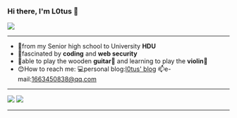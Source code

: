 ### Hi there, I'm L0tus 👋
<img src="https://readme-typing-svg.herokuapp.com/?lines=Hola!;Welcome%20to%20my%20Github!&font=Roboto" />  

---
*    🏫from my Senior high school to University **HDU**  
*    💖fascinated  by **coding** and **web security**  
*    👦able to play the wooden **guitar🎸** and learning to play the **violin🎻**    
*    😊How to reach me: 💻personal blog:[l0tus' blog](https://l0tus.vip)   📫e-mail:1663450838@qq.com
 
---
![](https://github-readme-stats.vercel.app/api?username=ChrisL0tus&show_icons=true&theme=dark&count_private=true)
![](https://activity-graph.herokuapp.com/graph?username=ChrisL0tus&theme=github)

---
<!--
**ChrisL0tus/ChrisL0tus** is a ✨ _special_ ✨ repository because its `README.md` (this file) appears on your GitHub profile.

Here are some ideas to get you started:

- 🔭 I’m currently working on ...
- 🌱 I’m currently learning ...
- 👯 I’m looking to collaborate on ...
- 🤔 I’m looking for help with ...
- 💬 Ask me about ...
- 📫 How to reach me: ...
- 😄 Pronouns: ...
- ⚡ Fun fact: ...
-->
